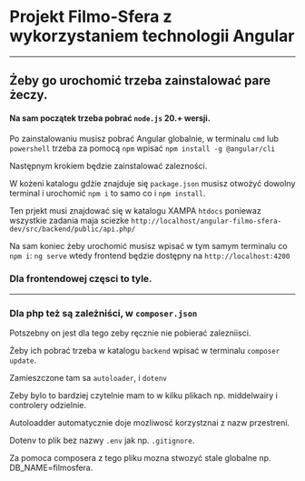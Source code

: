 # Projekt Filmo-Sfera z wykorzystaniem technologii Angular

***

## Żeby go urochomić trzeba zainstalować pare żeczy.

#### Na sam początek trzeba pobrać `node.js` 20.+ wersji.

Po zainstalowaniu musisz pobrać Angular globalnie, w terminalu `cmd` lub `powershell` trzeba za pomocą `npm`
wpisać `npm install -g @angular/cli`

Następnym krokiem będzie zainstalować zalezności.

W kożeni katalogu gdżie znajduje się `package.json` musisz otwożyć dowolny terminal i urochomić `npm i` to samo co i `npm install`.

Ten prjekt musi znajdować się w katalogu XAMPA `htdocs` poniewaz wszystkie zadania maja sciezke `http://localhost/angular-filmo-sfera-dev/src/backend/public/api.php/`

Na sam koniec żeby urochomić musisz wpisać w tym samym terminalu co `npm i`: `ng serve` wtedy frontend będzie dostępny na `http://localhost:4200`

### Dla frontendowej częsci to tyle.

***

### Dla php też są zależniści, w `composer.json`

Potszebny on jest dla tego zeby ręcznie nie pobierać zalezniisci.

Żeby ich pobrać trzeba w katalogu `backend` wpisać w terminalu `composer update`.

Zamieszczone tam sa `autoloader`, i `dotenv`

Zeby bylo to bardziej czytelnie mam to w kilku plikach np. middelwairy i controlery odzielnie.

Autoloadder automatycznie doje mozliwosć korzystznai z nazw przestreni.

Dotenv to plik bez nazwy `.env` jak np. `.gitignore`.

Za pomoca composera z tego pliku mozna stwozyć stale globalne np. DB_NAME=filmosfera.

